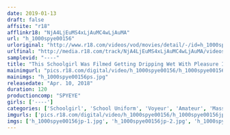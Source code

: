 ```yaml
---
date: 2019-01-13
draft: false
affsite: "r18"
afflinkr18: "NjA4LjEuMS4xLjAuMC4wLjAuMA"
url: "h_1000spye00156"
urloriginal: "http://www.r18.com/videos/vod/movies/detail/-/id=h_1000spye00156"
urlfinal: "http://media.r18.com/track/NjA4LjEuMS4xLjAuMC4wLjAuMA/videos/vod/movies/detail/-/id=h_1000spye00156"
samplevid: "----"
title: "This Schoolgirl Was Filmed Getting Dripping Wet With Pleasure In This POV Video While Getting A Sensual Throbbing Massage"
mainimgurl: "pics.r18.com/digital/video/h_1000spye00156/h_1000spye00156ps.jpg"
mainimgs: "h_1000spye00156ps.jpg"
releasedate: "Apr. 10, 2018"
duration: 120
productioncomp: "SPYEYE"
girls: ['----']
categories: ['Schoolgirl', 'School Uniform', 'Voyeur', 'Amateur', 'Massage']
imgurls: ['pics.r18.com/digital/video/h_1000spye00156/h_1000spye00156jp-1.jpg', 'pics.r18.com/digital/video/h_1000spye00156/h_1000spye00156jp-2.jpg', 'pics.r18.com/digital/video/h_1000spye00156/h_1000spye00156jp-3.jpg', 'pics.r18.com/digital/video/h_1000spye00156/h_1000spye00156jp-4.jpg', 'pics.r18.com/digital/video/h_1000spye00156/h_1000spye00156jp-5.jpg', 'pics.r18.com/digital/video/h_1000spye00156/h_1000spye00156jp-6.jpg', 'pics.r18.com/digital/video/h_1000spye00156/h_1000spye00156jp-7.jpg', 'pics.r18.com/digital/video/h_1000spye00156/h_1000spye00156jp-8.jpg', 'pics.r18.com/digital/video/h_1000spye00156/h_1000spye00156jp-9.jpg', 'pics.r18.com/digital/video/h_1000spye00156/h_1000spye00156jp-10.jpg', 'pics.r18.com/digital/video/h_1000spye00156/h_1000spye00156jp-11.jpg', 'pics.r18.com/digital/video/h_1000spye00156/h_1000spye00156jp-12.jpg', 'pics.r18.com/digital/video/h_1000spye00156/h_1000spye00156jp-13.jpg', 'pics.r18.com/digital/video/h_1000spye00156/h_1000spye00156jp-14.jpg', 'pics.r18.com/digital/video/h_1000spye00156/h_1000spye00156jp-15.jpg', 'pics.r18.com/digital/video/h_1000spye00156/h_1000spye00156jp-16.jpg', 'pics.r18.com/digital/video/h_1000spye00156/h_1000spye00156jp-17.jpg', 'pics.r18.com/digital/video/h_1000spye00156/h_1000spye00156jp-18.jpg', 'pics.r18.com/digital/video/h_1000spye00156/h_1000spye00156jp-19.jpg', 'pics.r18.com/digital/video/h_1000spye00156/h_1000spye00156jp-20.jpg']
imgs: ['h_1000spye00156jp-1.jpg', 'h_1000spye00156jp-2.jpg', 'h_1000spye00156jp-3.jpg', 'h_1000spye00156jp-4.jpg', 'h_1000spye00156jp-5.jpg', 'h_1000spye00156jp-6.jpg', 'h_1000spye00156jp-7.jpg', 'h_1000spye00156jp-8.jpg', 'h_1000spye00156jp-9.jpg', 'h_1000spye00156jp-10.jpg', 'h_1000spye00156jp-11.jpg', 'h_1000spye00156jp-12.jpg', 'h_1000spye00156jp-13.jpg', 'h_1000spye00156jp-14.jpg', 'h_1000spye00156jp-15.jpg', 'h_1000spye00156jp-16.jpg', 'h_1000spye00156jp-17.jpg', 'h_1000spye00156jp-18.jpg', 'h_1000spye00156jp-19.jpg', 'h_1000spye00156jp-20.jpg']
---
```

